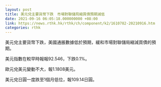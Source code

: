 ```yaml
---
layout: post
title: 美元兌主要貨幣下跌　市場對聯儲局縮買債預期減低
date: 2021-09-16 06:05:18.000000000 +08:00
link: https://news.rthk.hk/rthk/ch/component/k2/1610782-20210916.htm
categories: rthk
---
```


美元兌主要貨幣下跌，美國通脹數據低於預期，緩和市場對聯儲局縮減買債的預期。

美元指數在較早時報報92.546，下跌0.1%。

歐元兌美元變動不大，報1.1808美元。

美元兌日圓一度跌至1個月低位，報109.14日圓。
